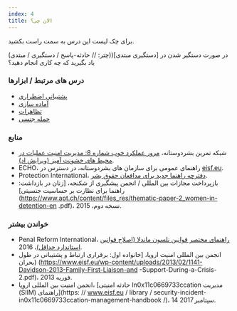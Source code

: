 ```yaml
---
index: 4
title: الان چی؟
---
```

 برای چک لیست این درس به سمت راست بکشید.

در صورت دستگیر شدن در [دستگیری مبتدی]((چتر: // حادثه-پاسخ / دستگیری / مبتدی) یاد بگیرید که چه کاری انجام دهید؟

### درس های مرتبط / ابزارها

*   [پشتیبانی اضطراری](umbrella://emergency-support)
*  [آماده سازی](umbrella://travel/preparation)
*   [تظاهرات](umbrella://work/protests/advanced)
* [حمله جنسی](umbrella://incident-response/sexual-assault/expert)

### منابع

*   شبکه تمرین بشردوستانه، [مرور عملکرد خوب شماره 8: مدیریت امنیت عملیات در محیط های خشونت آمیز (ویرایش اد)](http://odihpn.org/wp-content/uploads/2010/11/GPR_8_revised2.pdf).
*   ECHO، راهنمای عمومی برای سازمان های بشردوستانه، در دسترس در [eisf.eu](https://www.eisf.eu/library/generic-security-guide-for-humanitarian-organisations/).
*   Protection International، [دفترچه راهنما جدید برای مدافعان حقوق بشر](https://www.protectioninternational.org/en/node/1106).
*   بازپرداخت مجازات بین المللی / انجمن پیشگیری از شکنجه، [زنان در بازداشت: راهنما برای نظارت بر حساسیت جنسیتی](https://www.apt.ch/content/files_res/thematic-paper-2_women-in-detention-en .pdf)، نسخه دوم، 2015.

### خواندن بیشتر

*   Penal Reform International، [راهنمای مختصر قوانین نلسون ماندلا (اصلاح قوانین استاندارد حداقل)](https://www.penalreform.org/resource/short-guide-to-the-nelson-mandela-rules/)، 2016.
*   انجمن بین المللی امنیت اروپا، [خانواده اول: برقراری ارتباط و پشتیبانی در طول بحران) (https://www.eisf.eu/wp-content/uploads/2013/02/1141-Davidson-2013-Family-First-Liaison-and -Support-During-a-Crisis-2.pdf)، فوریه 2013.
*   انجمن امنیت بین المللی اروپا، [حادثه امنیتی In0x11c0669733ccation مدیریت (SIIM) راهنمای](https: // www.eisf.eu / library / security-incident-in0x11c0669733ccation-management-handbook /)، 14 سپتامبر 2017.
